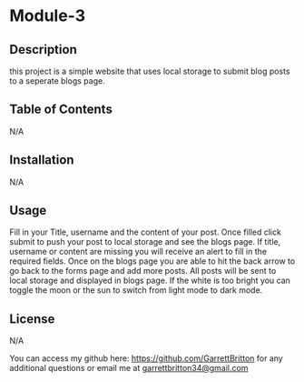 # Module-3

## Description 
this project is a simple website that uses local storage to submit blog posts to a seperate blogs page. 

## Table of Contents 
N/A

## Installation 
N/A

## Usage 
Fill in your Title, username and the content of your post. Once filled click submit to push your post to local storage and see the blogs page. If title, username or content are missing you will receive an alert to fill in the required fields. Once on the blogs page you are able to hit the back arrow to go back to the forms page and add more posts. All posts will be sent to local storage and displayed in blogs page. If the white is too bright you can toggle the moon or the sun to switch from light mode to dark mode. 

## License 
N/A

You can access my github here: https://github.com/GarrettBritton for any additional questions or email me at garrettbritton34@gmail.com